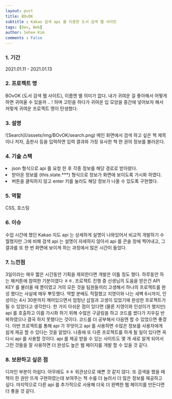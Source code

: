```yaml
---
layout: post
title: BOvOK
subtitle : Kakao 검색 api 를 이용한 도서 검색 웹 사이트
tags: [Dev, Web]
author: Sehee Kim
comments : False
---
```


<h3> 1. 기간</h3>
2021.01.11 - 2021.01.13

<h3> 2. 프로젝트 명</h3>
BOvOK (도서 검색 웹 사이트), 이름엔 별 의미가 없다. 내가 귀여운 걸 좋아해서 어떻게 하면 귀여울 수 있을까 .. ! 하며 고민을 하다가 귀여운 입 모양을 중간에 넣어보자 해서 저렇게 귀여운 프로젝트 명이 탄생했다.

<h3> 3. 설명</h3>
![Search](/assets/img/BOvOK/search.png)
메인 화면에서 검색 하고 싶은 책 제목이나 저자, 출판사 등을 입력하면 입력 결과와 가장 유사한 책 한 권의 정보를 불러온다. 

<h3> 4. 기술 스택</h3>
<li>json 형식으로 api 를 요청 한 후 각종 정보를 해당 경로로 받아왔다.</li>
<li>받아온 정보를 {this.state.***} 형식으로 정보가 화면에 보이도록 가시화 하였다.</li>
<li>버튼을 클릭하지 않고 enter 키를 눌러도 해당 정보가 나올 수 있도록 구현했다.</li>

<h3> 5. 역할</h3>
CSS, 호스팅

<h3> 6. 이슈</h3>
수업 시간에 했던 Kakao 지도 api 는 상세하게 설명이 나와있어서 비교적 개발하기 수월했지만 그에 비해 검색 api 는 설명이 자세하지 않아서 api 를 콘솔 창에 찍어내고, 그 결과를 또 한 번 화면에 보이게 하는 과정에서 많은 시간이 들었다. 

<h3> 7. 느낀점</h3>
3일이라는 매우 짧은 시간동안 기획을 제외한다면 개발은 이틀 정도 했다. 하루동안 하는 해커톤에 참여한 기분이였다 ㅎㅎ. 프로젝트 진행 중 선생님의 도움을 받은건 API KEY 를 불러올 때 뿐이였고 거의 모든 것을 팀원들끼리 고생해서 하나의 프로젝트를 완성 했다는 사실에 매우 뿌듯했다. 역할 분배도 적절했고 지영이와 나는 새벽 6시까지, 인성이는 4시 30분까지 깨어있으면서 엄청난 삽질과 고생이 있었기에 완성한 프로젝트가 될 수 있었다고 생각한다. 한 가지 아쉬운 점이 있다면 (물론 지영이와 인성이가 했지만) api 를 호출하고 이를 가시화 하기 위해 수많은 구글링을 하고 코드를 썼다가 지우길 반복하였으나 결국 하지 못했다는 것이다. 코드를 더 공부해서 다음엔 할 수 있었으면 좋겠다. 이번 프로젝트를 통해 api 가 무엇이고 api 를 사용하면 수많은 정보를 사용자에게 쉽게 제공 할 수 있다는 것을 알았다. 나중에 또 다른 프로젝트를 하게 될 일이 있다면 꼭 다시 api 를 사용할 것이다. api 를 제공 받을 수 있는 사이트도 몇 개 새로 알게 되어서 그런 것들을 잘 사용하면 더 완성도 높은 웹 페이지를 개발 할 수 있을 것 같다.

<h3> 8. 보완하고 싶은 점</h3>
디자인 부분이 아쉽다. 아무래도 ㅎㅎ 외관상으로 예쁜 것 같지 않다. 또 검색을 했을 때 책이 한 권만 뜨게 구현하였는데 보여주는 책 수를 더 늘려서 더 많은 정보를 제공하고 싶다. 마지막으로 다른 api 를 추가적으로 사용해 더욱 더 완벽한 웹 페이지를 만든다면 더 좋을 것 같다.